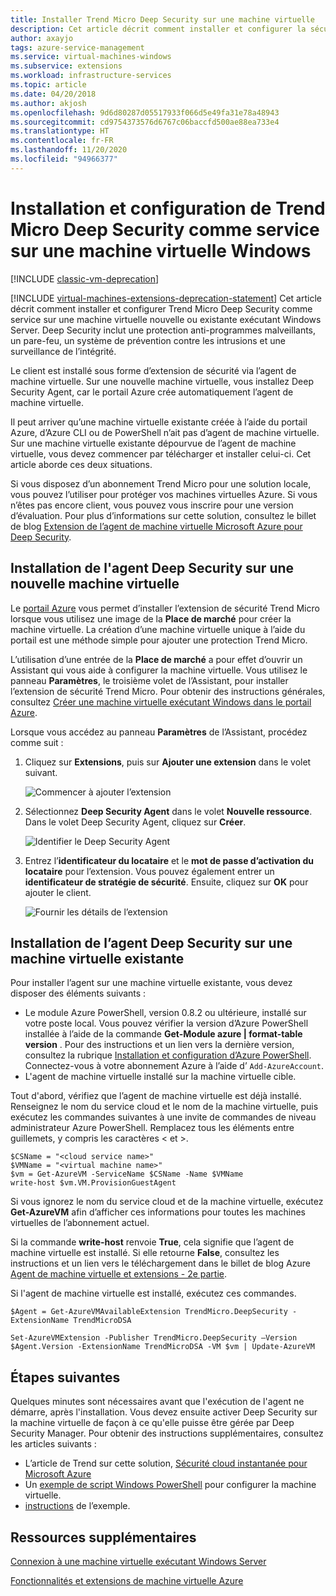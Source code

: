 ```yaml
---
title: Installer Trend Micro Deep Security sur une machine virtuelle
description: Cet article décrit comment installer et configurer la sécurité Trend Micro sur une machine virtuelle créée avec le modèle de déploiement Classic dans Azure.
author: axayjo
tags: azure-service-management
ms.service: virtual-machines-windows
ms.subservice: extensions
ms.workload: infrastructure-services
ms.topic: article
ms.date: 04/20/2018
ms.author: akjosh
ms.openlocfilehash: 9d6d80287d05517933f066d5e49fa31e78a48943
ms.sourcegitcommit: cd9754373576d6767c06baccfd500ae88ea733e4
ms.translationtype: HT
ms.contentlocale: fr-FR
ms.lasthandoff: 11/20/2020
ms.locfileid: "94966377"
---
```

# <a name="how-to-install-and-configure-trend-micro-deep-security-as-a-service-on-a-windows-vm"></a>Installation et configuration de Trend Micro Deep Security comme service sur une machine virtuelle Windows

[!INCLUDE [classic-vm-deprecation](../../../includes/classic-vm-deprecation.md)]

[!INCLUDE [virtual-machines-extensions-deprecation-statement](../../../includes/virtual-machines-extensions-deprecation-statement.md)]
Cet article décrit comment installer et configurer Trend Micro Deep Security comme service sur une machine virtuelle nouvelle ou existante exécutant Windows Server. Deep Security inclut une protection anti-programmes malveillants, un pare-feu, un système de prévention contre les intrusions et une surveillance de l’intégrité.

Le client est installé sous forme d’extension de sécurité via l’agent de machine virtuelle. Sur une nouvelle machine virtuelle, vous installez Deep Security Agent, car le portail Azure crée automatiquement l’agent de machine virtuelle.

Il peut arriver qu’une machine virtuelle existante créée à l’aide du portail Azure, d’Azure CLI ou de PowerShell n’ait pas d’agent de machine virtuelle. Sur une machine virtuelle existante dépourvue de l’agent de machine virtuelle, vous devez commencer par télécharger et installer celui-ci. Cet article aborde ces deux situations.

Si vous disposez d’un abonnement Trend Micro pour une solution locale, vous pouvez l’utiliser pour protéger vos machines virtuelles Azure. Si vous n’êtes pas encore client, vous pouvez vous inscrire pour une version d’évaluation. Pour plus d’informations sur cette solution, consultez le billet de blog [Extension de l’agent de machine virtuelle Microsoft Azure pour Deep Security](https://go.microsoft.com/fwlink/p/?LinkId=403945).

## <a name="install-the-deep-security-agent-on-a-new-vm"></a>Installation de l'agent Deep Security sur une nouvelle machine virtuelle

Le [portail Azure](https://portal.azure.com) vous permet d’installer l’extension de sécurité Trend Micro lorsque vous utilisez une image de la **Place de marché** pour créer la machine virtuelle. La création d’une machine virtuelle unique à l’aide du portail est une méthode simple pour ajouter une protection Trend Micro.

L’utilisation d’une entrée de la **Place de marché** a pour effet d’ouvrir un Assistant qui vous aide à configurer la machine virtuelle. Vous utilisez le panneau **Paramètres**, le troisième volet de l’Assistant, pour installer l’extension de sécurité Trend Micro.  Pour obtenir des instructions générales, consultez [Créer une machine virtuelle exécutant Windows dans le portail Azure](../windows/quick-create-portal.md).

Lorsque vous accédez au panneau **Paramètres** de l’Assistant, procédez comme suit :

1. Cliquez sur **Extensions**, puis sur **Ajouter une extension** dans le volet suivant.

   ![Commencer à ajouter l’extension][1]

2. Sélectionnez **Deep Security Agent** dans le volet **Nouvelle ressource**. Dans le volet Deep Security Agent, cliquez sur **Créer**.

   ![Identifier le Deep Security Agent][2]

3. Entrez l’**identificateur du locataire** et le **mot de passe d’activation du locataire** pour l’extension. Vous pouvez également entrer un **identificateur de stratégie de sécurité**. Ensuite, cliquez sur **OK** pour ajouter le client.

   ![Fournir les détails de l’extension][3]

## <a name="install-the-deep-security-agent-on-an-existing-vm"></a>Installation de l’agent Deep Security sur une machine virtuelle existante
Pour installer l’agent sur une machine virtuelle existante, vous devez disposer des éléments suivants :

* Le module Azure PowerShell, version 0.8.2 ou ultérieure, installé sur votre poste local. Vous pouvez vérifier la version d’Azure PowerShell installée à l’aide de la commande **Get-Module azure | format-table version** . Pour des instructions et un lien vers la dernière version, consultez la rubrique [Installation et configuration d’Azure PowerShell](/powershell/azure/). Connectez-vous à votre abonnement Azure à l’aide d’ `Add-AzureAccount`.
* L'agent de machine virtuelle installé sur la machine virtuelle cible.

Tout d'abord, vérifiez que l’agent de machine virtuelle est déjà installé. Renseignez le nom du service cloud et le nom de la machine virtuelle, puis exécutez les commandes suivantes à une invite de commandes de niveau administrateur Azure PowerShell. Remplacez tous les éléments entre guillemets, y compris les caractères < et >.

```azurepowershell
$CSName = "<cloud service name>"
$VMName = "<virtual machine name>"
$vm = Get-AzureVM -ServiceName $CSName -Name $VMName
write-host $vm.VM.ProvisionGuestAgent
```

Si vous ignorez le nom du service cloud et de la machine virtuelle, exécutez **Get-AzureVM** afin d’afficher ces informations pour toutes les machines virtuelles de l’abonnement actuel.

Si la commande **write-host** renvoie **True**, cela signifie que l’agent de machine virtuelle est installé. Si elle retourne **False**, consultez les instructions et un lien vers le téléchargement dans le billet de blog Azure [Agent de machine virtuelle et extensions - 2e partie](https://go.microsoft.com/fwlink/p/?LinkId=403947).

Si l'agent de machine virtuelle est installé, exécutez ces commandes.

```azurepowershell
$Agent = Get-AzureVMAvailableExtension TrendMicro.DeepSecurity -ExtensionName TrendMicroDSA

Set-AzureVMExtension -Publisher TrendMicro.DeepSecurity –Version $Agent.Version -ExtensionName TrendMicroDSA -VM $vm | Update-AzureVM
```

## <a name="next-steps"></a>Étapes suivantes
Quelques minutes sont nécessaires avant que l'exécution de l'agent ne démarre, après l'installation. Vous devez ensuite activer Deep Security sur la machine virtuelle de façon à ce qu'elle puisse être gérée par Deep Security Manager. Pour obtenir des instructions supplémentaires, consultez les articles suivants :

* L’article de Trend sur cette solution, [Sécurité cloud instantanée pour Microsoft Azure](https://go.microsoft.com/fwlink/?LinkId=404101)
* Un [exemple de script Windows PowerShell](https://go.microsoft.com/fwlink/?LinkId=404100) pour configurer la machine virtuelle.
* [instructions](https://go.microsoft.com/fwlink/?LinkId=404099) de l’exemple.

## <a name="additional-resources"></a>Ressources supplémentaires
[Connexion à une machine virtuelle exécutant Windows Server]

[Fonctionnalités et extensions de machine virtuelle Azure]

<!-- Image references -->
[1]: ./media/trend/new_vm_Blade3.png
[2]: ./media/trend/find_SecurityAgent.png
[3]: ./media/trend/SecurityAgentDetails.png

<!-- Link references -->
[Connexion à une machine virtuelle exécutant Windows Server]:../windows/classic/connect-logon.md
[Fonctionnalités et extensions de machine virtuelle Azure]: features-windows.md
